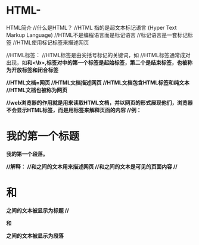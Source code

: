 # HTML-
HTML简介
//什么是HTML？
//HTML 指的是超文本标记语言 (Hyper Text Markup Language)
//HTML不是编程语言而是标记语言
//标记语言是一套标记标签
//HTML使用标记标签来描述网页

//HTML标签：
//HTML标签是由尖括号标记的关键词，如<html>
//HTML标签通常成对出现，如<b>和<\b>,标签对中的第一个标签是起始标签，第二个是结束标签，也被称为开放标签和闭合标签
  
//HTML文档=网页
  //HTML文档描述网页
  //HTML文档包含HTML标签和纯文本
  //HTML文档也被称为网页
  
  //web浏览器的作用就是用来读取HTML文档，并以网页的形式展现他们，浏览器不会显示HTML标签，而是用标签来解释页面的内容
  //例：
<html>
<body>

<h1>我的第一个标题</h1>

<p>我的第一个段落。</p>

</body>
</html>
  //解释：
  //<html>和</html>之间的文本用来描述网页
  //<body>和</body>之间的文本是可见的页面内容
  //<h1>和</h1>之间的文本被显示为标题
  //<p>和</p>之间的文本被显示为段落
